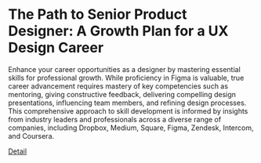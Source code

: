 # The Path to Senior Product Designer: A Growth Plan for a UX Design Career

Enhance your career opportunities as a designer by mastering essential skills for professional growth. While proficiency in Figma is valuable, true career advancement requires mastery of key competencies such as mentoring, giving constructive feedback, delivering compelling design presentations, influencing team members, and refining design processes. This comprehensive approach to skill development is informed by insights from industry leaders and professionals across a diverse range of companies, including Dropbox, Medium, Square, Figma, Zendesk, Intercom, and Coursera. 

[Detail](https://eduitfree.com/fLQN)